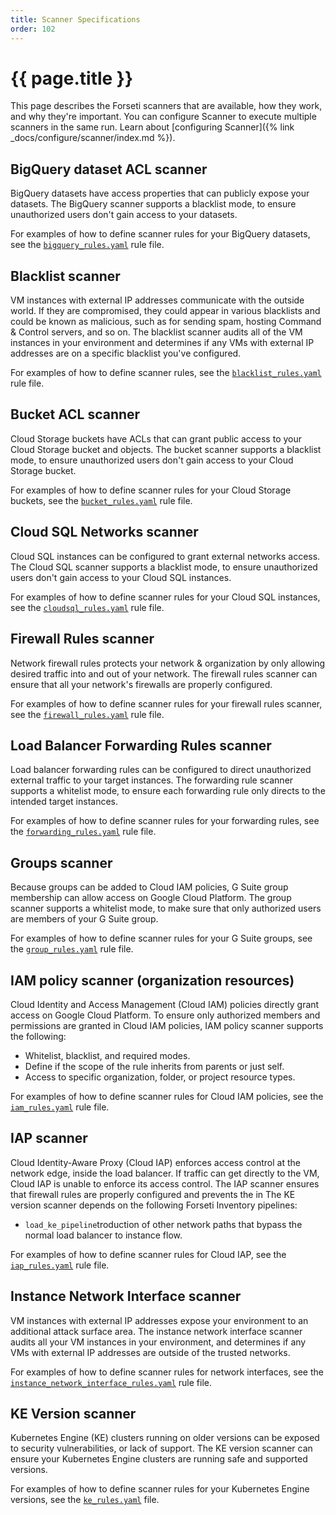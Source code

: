 ```yaml
---
title: Scanner Specifications
order: 102
---
```


# {{ page.title }}

This page describes the Forseti scanners that are available, how they work, and
why they're important. You can configure Scanner to execute multiple scanners in
the same run. Learn about [configuring Scanner]({% link _docs/configure/scanner/index.md %}).

## BigQuery dataset ACL scanner

BigQuery datasets have access properties that can publicly expose your datasets.
The BigQuery scanner supports a blacklist mode, to ensure unauthorized users
don't gain access to your datasets.

For examples of how to define scanner rules for your BigQuery datasets, see the
[`bigquery_rules.yaml`](https://github.com/GoogleCloudPlatform/forseti-security/blob/master/rules/bigquery_rules.yaml)
rule file.

## Blacklist scanner

VM instances with external IP addresses communicate with the outside world.
If they are compromised, they could appear in various 
blacklists and could be known as malicious, such as for sending spam, 
hosting Command & Control servers, and so on. The blacklist scanner audits
all of the VM instances in your environment and determines if any VMs
with external IP addresses are on a specific blacklist you've configured.

For examples of how to define scanner rules, see the
[`blacklist_rules.yaml`](https://github.com/GoogleCloudPlatform/forseti-security/blob/master/rules/blacklist_rules.yaml) rule file.

## Bucket ACL scanner

Cloud Storage buckets have ACLs that can grant public access to your 
Cloud Storage bucket and objects. The bucket scanner supports a blacklist mode, 
to ensure unauthorized users don't gain access to your Cloud Storage bucket.

For examples of how to define scanner rules for your Cloud Storage buckets, see the
[`bucket_rules.yaml`](https://github.com/GoogleCloudPlatform/forseti-security/blob/master/rules/bucket_rules.yaml) rule file.

## Cloud SQL Networks scanner

Cloud SQL instances can be configured to grant external networks access. The
Cloud SQL scanner supports a blacklist mode, to ensure unauthorized users don't
gain access to your Cloud SQL instances.

For examples of how to define scanner rules for your Cloud SQL instances, see
the
[`cloudsql_rules.yaml`](https://github.com/GoogleCloudPlatform/forseti-security/blob/master/rules/cloudsql_rules.yaml)
rule file.

## Firewall Rules scanner

Network firewall rules protects your network & organization by only allowing 
desired traffic into and out of your network. The firewall rules scanner can 
ensure that all your network's firewalls are properly configured.

For examples of how to define scanner rules for your firewall rules scanner, see the
[`firewall_rules.yaml`](https://github.com/GoogleCloudPlatform/forseti-security/blob/master/rules/firewall_rules.yaml)
rule file.

## Load Balancer Forwarding Rules scanner

Load balancer forwarding rules can be configured to direct unauthorized external
traffic to your target instances. The forwarding rule scanner supports a
whitelist mode, to ensure each forwarding rule only directs to the intended
target instances.

For examples of how to define scanner rules for your forwarding rules, see the
[`forwarding_rules.yaml`](https://github.com/GoogleCloudPlatform/forseti-security/blob/master/rules/forwarding_rules.yaml)
rule file.

## Groups scanner

Because groups can be added to Cloud IAM policies, G Suite group membership can allow
access on Google Cloud Platform. The group scanner supports a whitelist mode, to
make sure that only authorized users are members of your G Suite group.

For examples of how to define scanner rules for your G Suite groups, see the
[`group_rules.yaml`](https://github.com/GoogleCloudPlatform/forseti-security/blob/master/rules/group_rules.yaml)
rule file.

## IAM policy scanner (organization resources)

Cloud Identity and Access Management (Cloud IAM) policies directly grant access
on Google Cloud Platform. To ensure only authorized members and permissions are
granted in Cloud IAM policies, IAM policy scanner supports the following:

 - Whitelist, blacklist, and required modes.
 - Define if the scope of the rule inherits from parents or just self.
 - Access to specific organization, folder, or project resource types.

For examples of how to define scanner rules for Cloud IAM policies, see the
[`iam_rules.yaml`](https://github.com/GoogleCloudPlatform/forseti-security/blob/master/rules/iam_rules.yaml)
rule file.

## IAP scanner

Cloud Identity-Aware Proxy (Cloud IAP) enforces access control at the network
edge, inside the load balancer. If traffic can get directly to the VM, Cloud IAP
is unable to enforce its access control. The IAP scanner ensures that firewall
rules are properly configured and prevents the in
The KE version scanner depends on the following Forseti Inventory pipelines:

 - `load_ke_pipeline`troduction of other network
paths that bypass the normal load balancer to instance flow.

For examples of how to define scanner rules for Cloud IAP, see the
[`iap_rules.yaml`](https://github.com/GoogleCloudPlatform/forseti-security/blob/master/rules/iap_rules.yaml)
rule file.

## Instance Network Interface scanner

VM instances with external IP addresses expose your environment to an
additional attack surface area. The instance network interface scanner audits
all your VM instances in your environment, and determines if any VMs with
external IP addresses are outside of the trusted networks.

For examples of how to define scanner rules for network interfaces, see the 
[`instance_network_interface_rules.yaml`](https://github.com/GoogleCloudPlatform/forseti-security/blob/master/rules/instance_network_interface_rules.yaml)
rule file.

## KE Version scanner

Kubernetes Engine (KE) clusters running on older versions can be exposed to security 
vulnerabilities, or lack of support.  The KE version scanner can ensure your 
Kubernetes Engine clusters are running safe and supported versions.

For examples of how to define scanner rules for your Kubernetes Engine versions, see the
[`ke_rules.yaml`](https://github.com/GoogleCloudPlatform/forseti-security/blob/master/rules/ke_rules.yaml)
file.
